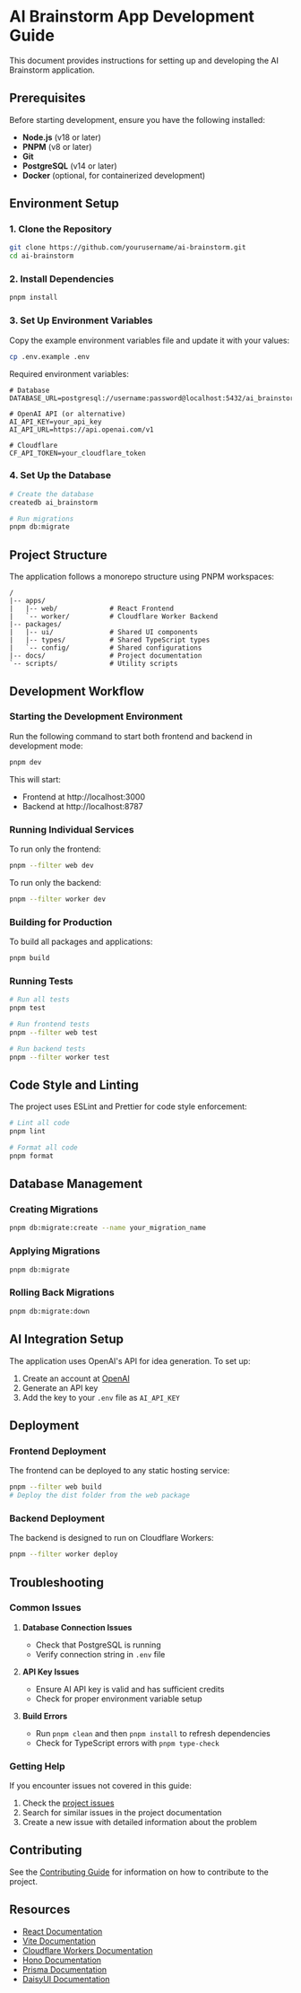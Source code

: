 # AI Brainstorm App Development Guide

This document provides instructions for setting up and developing the AI Brainstorm application.

## Prerequisites

Before starting development, ensure you have the following installed:

- **Node.js** (v18 or later)
- **PNPM** (v8 or later)
- **Git**
- **PostgreSQL** (v14 or later)
- **Docker** (optional, for containerized development)

## Environment Setup

### 1. Clone the Repository

```bash
git clone https://github.com/yourusername/ai-brainstorm.git
cd ai-brainstorm
```

### 2. Install Dependencies

```bash
pnpm install
```

### 3. Set Up Environment Variables

Copy the example environment variables file and update it with your values:

```bash
cp .env.example .env
```

Required environment variables:

```
# Database
DATABASE_URL=postgresql://username:password@localhost:5432/ai_brainstorm

# OpenAI API (or alternative)
AI_API_KEY=your_api_key
AI_API_URL=https://api.openai.com/v1

# Cloudflare
CF_API_TOKEN=your_cloudflare_token
```

### 4. Set Up the Database

```bash
# Create the database
createdb ai_brainstorm

# Run migrations
pnpm db:migrate
```

## Project Structure

The application follows a monorepo structure using PNPM workspaces:

```
/
|-- apps/
|   |-- web/             # React Frontend
|   `-- worker/          # Cloudflare Worker Backend
|-- packages/
|   |-- ui/              # Shared UI components
|   |-- types/           # Shared TypeScript types
|   `-- config/          # Shared configurations
|-- docs/                # Project documentation
`-- scripts/             # Utility scripts
```

## Development Workflow

### Starting the Development Environment

Run the following command to start both frontend and backend in development mode:

```bash
pnpm dev
```

This will start:

- Frontend at http://localhost:3000
- Backend at http://localhost:8787

### Running Individual Services

To run only the frontend:

```bash
pnpm --filter web dev
```

To run only the backend:

```bash
pnpm --filter worker dev
```

### Building for Production

To build all packages and applications:

```bash
pnpm build
```

### Running Tests

```bash
# Run all tests
pnpm test

# Run frontend tests
pnpm --filter web test

# Run backend tests
pnpm --filter worker test
```

## Code Style and Linting

The project uses ESLint and Prettier for code style enforcement:

```bash
# Lint all code
pnpm lint

# Format all code
pnpm format
```

## Database Management

### Creating Migrations

```bash
pnpm db:migrate:create --name your_migration_name
```

### Applying Migrations

```bash
pnpm db:migrate
```

### Rolling Back Migrations

```bash
pnpm db:migrate:down
```

## AI Integration Setup

The application uses OpenAI's API for idea generation. To set up:

1. Create an account at [OpenAI](https://openai.com/)
2. Generate an API key
3. Add the key to your `.env` file as `AI_API_KEY`

## Deployment

### Frontend Deployment

The frontend can be deployed to any static hosting service:

```bash
pnpm --filter web build
# Deploy the dist folder from the web package
```

### Backend Deployment

The backend is designed to run on Cloudflare Workers:

```bash
pnpm --filter worker deploy
```

## Troubleshooting

### Common Issues

1. **Database Connection Issues**

   - Check that PostgreSQL is running
   - Verify connection string in `.env` file

2. **API Key Issues**

   - Ensure AI API key is valid and has sufficient credits
   - Check for proper environment variable setup

3. **Build Errors**
   - Run `pnpm clean` and then `pnpm install` to refresh dependencies
   - Check for TypeScript errors with `pnpm type-check`

### Getting Help

If you encounter issues not covered in this guide:

1. Check the [project issues](https://github.com/yourusername/ai-brainstorm/issues)
2. Search for similar issues in the project documentation
3. Create a new issue with detailed information about the problem

## Contributing

See the [Contributing Guide](./CONTRIBUTING.md) for information on how to contribute to the project.

## Resources

- [React Documentation](https://react.dev/)
- [Vite Documentation](https://vitejs.dev/guide/)
- [Cloudflare Workers Documentation](https://developers.cloudflare.com/workers/)
- [Hono Documentation](https://hono.dev/)
- [Prisma Documentation](https://www.prisma.io/docs/)
- [DaisyUI Documentation](https://daisyui.com/docs/)
